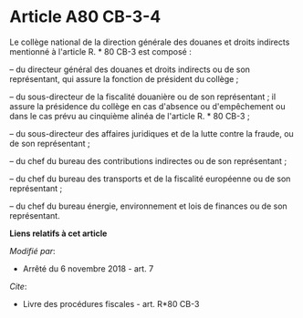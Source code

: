 # Article A80 CB-3-4

Le collège national de la direction générale des douanes et droits indirects mentionné à l'article R. * 80 CB-3 est composé :

– du directeur général des douanes et droits indirects ou de son représentant, qui assure la fonction de président du
collège ;

– du sous-directeur de la fiscalité douanière ou de son représentant ; il assure la présidence du collège en cas d'absence ou
d'empêchement ou dans le cas prévu au cinquième alinéa de l'article R. * 80 CB-3 ;

– du sous-directeur des affaires juridiques et de la lutte contre la fraude, ou de son représentant ;

– du chef du bureau des contributions indirectes ou de son représentant ;

– du chef du bureau des transports et de la fiscalité européenne ou de son représentant ;

– du chef du bureau énergie, environnement et lois de finances ou de son représentant.

**Liens relatifs à cet article**

_Modifié par_:

  - Arrêté du 6 novembre 2018 - art. 7

_Cite_:

  - Livre des procédures fiscales - art. R*80 CB-3
